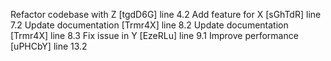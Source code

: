 Refactor codebase with Z [tgdD6G] line 4.2
Add feature for X [sGhTdR] line 7.2
Update documentation [Trmr4X] line 8.2
Update documentation [Trmr4X] line 8.3
Fix issue in Y [EzeRLu] line 9.1
Improve performance [uPHCbY] line 13.2
